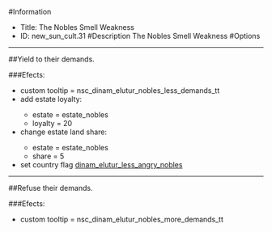 #Information
 - Title: The Nobles Smell Weakness
 - ID: new_sun_cult.31
#Description
The Nobles Smell Weakness
#Options

___
##Yield to their demands.

###Efects:<ul><li>custom tooltip = nsc_dinam_elutur_nobles_less_demands_tt</li><li>add estate loyalty:</li><ul><li>estate = estate_nobles</li><li>loyalty = 20</li></ul><li>change estate land share:</li><ul><li>estate = estate_nobles</li><li>share = 5</li></ul><li>set country flag [dinam_elutur_less_angry_nobles](../flags/dinam_elutur_less_angry_nobles.md)</li></ul>

___
##Refuse their demands.

###Efects:<ul><li>custom tooltip = nsc_dinam_elutur_nobles_more_demands_tt</li></ul>
